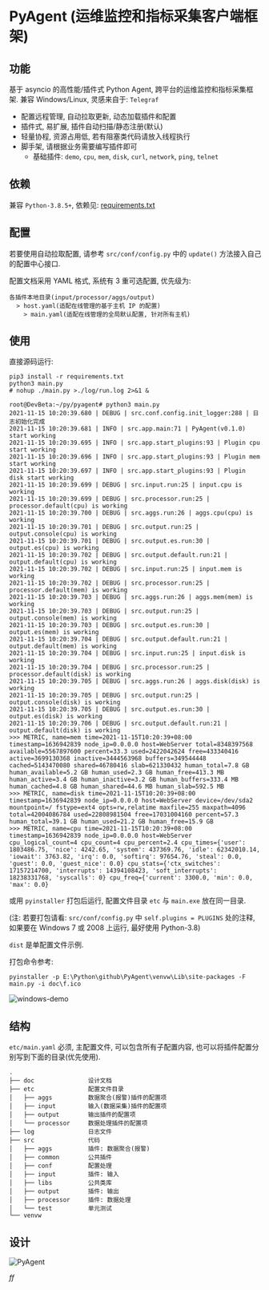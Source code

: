 # PyAgent (运维监控和指标采集客户端框架)

## 功能

基于 asyncio 的高性能/插件式 Python Agent, 跨平台的运维监控和指标采集框架. 兼容 Windows/Linux, 灵感来自于: `Telegraf`

- 配置远程管理, 自动拉取更新, 动态加载插件和配置
- 插件式, 易扩展, 插件自动扫描/静态注册(默认)
- 轻量协程, 资源占用低, 若有阻塞类代码请放入线程执行
- 脚手架, 请根据业务需要编写插件即可
  - 基础插件: `demo`, `cpu`, `mem`, `disk`, `curl`, `network`, `ping`, `telnet`

## 依赖

兼容 `Python-3.8.5+`, 依赖见: [requirements.txt](requirements.txt)

## 配置

若要使用自动拉取配置, 请参考 `src/conf/config.py` 中的 `update()` 方法接入自己的配置中心接口.

配置文档采用 YAML 格式, 系统有 3 重可选配置, 优先级为:

```
各插件本地目录(input/processor/aggs/output)
  > host.yaml(适配在线管理的基于主机 IP 的配置)
    > main.yaml(适配在线管理的全局默认配置, 针对所有主机)
```

## 使用

直接源码运行:

```shell
pip3 install -r requirements.txt
python3 main.py
# nohup ./main.py >./log/run.log 2>&1 &
```

```shell
root@DevBeta:~/py/pyagent# python3 main.py 
2021-11-15 10:20:39.680 | DEBUG | src.conf.config.init_logger:288 | 日志初始化完成
2021-11-15 10:20:39.681 | INFO | src.app.main:71 | PyAgent(v0.1.0) start working
2021-11-15 10:20:39.695 | INFO | src.app.start_plugins:93 | Plugin cpu start working
2021-11-15 10:20:39.696 | INFO | src.app.start_plugins:93 | Plugin mem start working
2021-11-15 10:20:39.697 | INFO | src.app.start_plugins:93 | Plugin disk start working
2021-11-15 10:20:39.699 | DEBUG | src.input.run:25 | input.cpu is working
2021-11-15 10:20:39.699 | DEBUG | src.processor.run:25 | processor.default(cpu) is working
2021-11-15 10:20:39.700 | DEBUG | src.aggs.run:26 | aggs.cpu(cpu) is working
2021-11-15 10:20:39.701 | DEBUG | src.output.run:25 | output.console(cpu) is working
2021-11-15 10:20:39.701 | DEBUG | src.output.es.run:30 | output.es(cpu) is working
2021-11-15 10:20:39.702 | DEBUG | src.output.default.run:21 | output.default(cpu) is working
2021-11-15 10:20:39.702 | DEBUG | src.input.run:25 | input.mem is working
2021-11-15 10:20:39.702 | DEBUG | src.processor.run:25 | processor.default(mem) is working
2021-11-15 10:20:39.703 | DEBUG | src.aggs.run:26 | aggs.mem(mem) is working
2021-11-15 10:20:39.703 | DEBUG | src.output.run:25 | output.console(mem) is working
2021-11-15 10:20:39.703 | DEBUG | src.output.es.run:30 | output.es(mem) is working
2021-11-15 10:20:39.704 | DEBUG | src.output.default.run:21 | output.default(mem) is working
2021-11-15 10:20:39.704 | DEBUG | src.input.run:25 | input.disk is working
2021-11-15 10:20:39.704 | DEBUG | src.processor.run:25 | processor.default(disk) is working
2021-11-15 10:20:39.705 | DEBUG | src.aggs.run:26 | aggs.disk(disk) is working
2021-11-15 10:20:39.705 | DEBUG | src.output.run:25 | output.console(disk) is working
2021-11-15 10:20:39.705 | DEBUG | src.output.es.run:30 | output.es(disk) is working
2021-11-15 10:20:39.706 | DEBUG | src.output.default.run:21 | output.default(disk) is working
>>> METRIC, name=mem time=2021-11-15T10:20:39+08:00 timestamp=1636942839 node_ip=0.0.0.0 host=WebServer total=8348397568 available=5567897600 percent=33.3 used=2422042624 free=433340416 active=3699130368 inactive=3444563968 buffers=349544448 cached=5143470080 shared=46780416 slab=621330432 human_total=7.8 GB human_available=5.2 GB human_used=2.3 GB human_free=413.3 MB human_active=3.4 GB human_inactive=3.2 GB human_buffers=333.4 MB human_cached=4.8 GB human_shared=44.6 MB human_slab=592.5 MB
>>> METRIC, name=disk time=2021-11-15T10:20:39+08:00 timestamp=1636942839 node_ip=0.0.0.0 host=WebServer device=/dev/sda2 mountpoint=/ fstype=ext4 opts=rw,relatime maxfile=255 maxpath=4096 total=42004086784 used=22808981504 free=17031004160 percent=57.3 human_total=39.1 GB human_used=21.2 GB human_free=15.9 GB
>>> METRIC, name=cpu time=2021-11-15T10:20:39+08:00 timestamp=1636942839 node_ip=0.0.0.0 host=WebServer cpu_logical_count=4 cpu_count=4 cpu_percent=2.4 cpu_times={'user': 1803486.75, 'nice': 4242.65, 'system': 437369.76, 'idle': 62342010.14, 'iowait': 3763.82, 'irq': 0.0, 'softirq': 97654.76, 'steal': 0.0, 'guest': 0.0, 'guest_nice': 0.0} cpu_stats={'ctx_switches': 17157214700, 'interrupts': 14394108423, 'soft_interrupts': 18238331768, 'syscalls': 0} cpu_freq={'current': 3300.0, 'min': 0.0, 'max': 0.0}
```

或用 `pyinstaller` 打包后运行, 配置文件目录 `etc` 与 `main.exe` 放在同一目录.

(注: 若要打包请看: `src/conf/config.py` 中 `self.plugins = PLUGINS` 处的注释, 如果要在 Windows 7 或 2008 上运行, 最好使用 Python-3.8)

`dist` 是单配置文件示例.

打包命令参考:

```shell
pyinstaller -p E:\Python\github\PyAgent\venvw\Lib\site-packages -F main.py -i doc\f.ico
```

![windows-demo](doc/windows-demo.png)

## 结构

`etc/main.yaml` 必须, 主配置文件, 可以包含所有子配置内容, 也可以将插件配置分别写到下面的目录(优先使用).

```
.
├── doc               设计文档
├── etc               配置文件目录
│   ├── aggs          数据聚合(报警)插件的配置项
│   ├── input         输入(数据采集)插件的配置项
│   ├── output        输出插件的配置项
│   └── processor     数据处理插件的配置项
├── log               日志文件
├── src               代码
│   ├── aggs          插件: 数据聚合(报警)
│   ├── common        公共插件
│   ├── conf          配置处理
│   ├── input         插件: 输入
│   ├── libs          公共类库
│   ├── output        插件: 输出
│   ├── processor     插件: 数据处理
│   └── test          单元测试
└── venvw
```

## 设计

![PyAgent](doc/pyagent.png)







*ff*